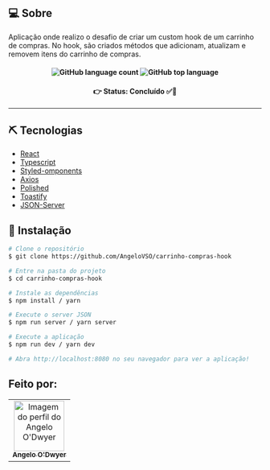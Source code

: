 ## 💻 Sobre

Aplicação onde realizo o desafio de criar um custom hook de um carrinho de compras. No hook, são criados métodos que adicionam, atualizam e removem itens do carrinho de compras.


<h4 align='center'>
  <img alt="GitHub language count" src="https://img.shields.io/github/languages/count/AngeloVSO/carrinho-compras-hook"> <img alt="GitHub top language" src="https://img.shields.io/github/languages/top/AngeloVSO/carrinho-compras-hook">
</h4>

<h4 align='center'>
👉 Status: Concluído ✅👏
</h4>

<hr />

## ⛏ Tecnologias

- [React](https://pt-br.reactjs.org/)
- [Typescript](https://www.typescriptlang.org/)
- [Styled-omponents](https://sass-lang.com/)
- [Axios](https://axios-http.com/)
- [Polished](https://polished.js.org/)
- [Toastify](https://fkhadra.github.io/react-toastify/introduction/)
- [JSON-Server](https://www.npmjs.com/package/json-server/)

## 🚀 Instalação

```bash
# Clone o repositório
$ git clone https://github.com/AngeloVSO/carrinho-compras-hook

# Entre na pasta do projeto
$ cd carrinho-compras-hook

# Instale as dependências
$ npm install / yarn

# Execute o server JSON
$ npm run server / yarn server

# Execute a aplicação
$ npm run dev / yarn dev

# Abra http://localhost:8080 no seu navegador para ver a aplicação!
```

## Feito por:
<table>
  <tr>
    <td align="center"><a href="https://github.com/AngeloVSO">
    <img src="https://avatars.githubusercontent.com/u/70985334?v=4" width="100px" alt="Imagem do perfil do
    Angelo O'Dwyer"/>
    <br />
    <sub><b>Angelo O'Dwyer</b></sub><br /></td>
</table>

